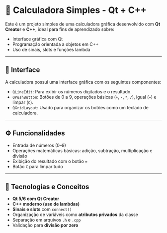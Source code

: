 # 🧮 Calculadora Simples - Qt + C++

Este é um projeto simples de uma calculadora gráfica desenvolvido com **Qt Creator** e **C++**, ideal para fins de aprendizado sobre:
- Interface gráfica com Qt
- Programação orientada a objetos em C++
- Uso de sinais, slots e funções lambda

---

## 📸 Interface

A calculadora possui uma interface gráfica com os seguintes componentes:
- `QLineEdit`: Para exibir os números digitados e o resultado.
- `QPushButton`: Botões de 0 a 9, operações básicas (`+`, `-`, `*`, `/`), igual (`=`) e limpar (`C`).
- `QGridLayout`: Usado para organizar os botões como um teclado de calculadora.

---

## ⚙️ Funcionalidades

- Entrada de números (0–9)
- Operações matemáticas básicas: adição, subtração, multiplicação e divisão
- Exibição do resultado com o botão `=`
- Botão `C` para limpar tudo

---

## 🧠 Tecnologias e Conceitos

- **Qt 5/6 com Qt Creator**
- **C++ moderno (uso de lambdas)**
- **Sinais e slots** com `connect()`
- Organização de variáveis como **atributos privados** da classe
- Separação em arquivos `.h` e `.cpp`
- Validação para **divisão por zero**
